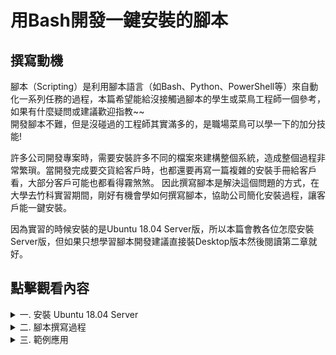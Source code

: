 # 用Bash開發一鍵安裝的腳本

## 撰寫動機
腳本（Scripting）是利用腳本語言（如Bash、Python、PowerShell等）來自動化一系列任務的過程，本篇希望能給沒接觸過腳本的學生或菜鳥工程師一個參考，如果有什麼疑問或建議歡迎指教~~  
開發腳本不難，但是沒碰過的工程師其實滿多的，是職場菜鳥可以學一下的加分技能!

許多公司開發專案時，需要安裝許多不同的檔案來建構整個系統，造成整個過程非常繁瑣。當開發完成要交貨給客戶時，也都還要再寫一篇複雜的安裝手冊給客戶看，大部分客戶可能也都看得霧煞煞。
因此撰寫腳本是解決這個問題的方式，在大學去竹科實習期間，剛好有機會學如何撰寫腳本，協助公司簡化安裝過程，讓客戶能一鍵安裝。

因為實習的時候安裝的是Ubuntu 18.04 Server版，所以本篇會教各位怎麼安裝Server版，但如果只想學習腳本開發建議直接裝Desktop版本然後閱讀第二章就好。

## 點擊觀看內容
<details>
<summary>一. 安裝 Ubuntu 18.04 Server</summary>

**安裝步驟：**
1. 前往 [Ubuntu 下載 ISO 檔](https://releases.ubuntu.com/18.04/)
      ![安裝步驟](readme%20image/圖片2.png)
   
2. 使用 [Rufus](https://rufus.ie/zh_TW/) 製作 Ubuntu 開機碟，可以參考 [PYDOING 大大的教學影片](https://www.youtube.com/watch?v=i7Uee78td-s)，下圖是製作完成後開機碟的樣子。  
   開機碟（或Live USB）是指一個可啟動ubuntu的USB隨身碟，一般Desktop版燒錄完打開會是Ubuntu試用版的桌面，可以拿來安裝正式的Ubuntu或修復系統等等。
   
   Server版打開則是直接進入安裝介面，如下圖所示。  
   ![開機碟完成](readme%20image/圖片3.png)  
   ![Desktop版與Server版](readme%20image/圖片4.png)

3. 燒錄完成後變可重新開機，開機時狂按各家廠牌設定的BIOS鍵進入BIOS。  
   (*每台電腦進入bios的按鍵不同，微星是DEL鍵)  
   BIOS是電腦開機第一個被載入的軟體，負責初始化硬體，我們可以在此選擇要用哪個裝置開機。  
   ![補一張啥時進bios](readme%20image/圖片6.png)

4. 選擇使用開機碟裝置來開機，開機後就會進入到安裝介面，這裡基本上就是照著建議裝就好了，只有分割磁碟那裡比較危險要小心不要刪到自己的資料。
   ![補一張磁碟分割](readme%20image/圖片5.jpg)
</details>

<details>
<summary>二. 腳本撰寫過程</summary>

**腳本撰寫：**
腳本其實就只是一堆Bash指令的集合，重點是要如何寫的快速精簡、具可讀性、錯誤處理。那麼這三點是什麼意思又該如何執行呢?  

**快速精簡：**
編寫指令不難，但是要如何寫得有效率呢? 筆者認為第一步是要先設計好並熟悉你的資料夾結構。假設今天您設計了一套軟體，並且要設計如何讓客戶用簡單的方式安裝，可能的結構範例如下:
![補一張資料夾結構](readme%20image/圖片7.png)  
再客戶安裝完Ubuntu系統後，
</details>

<details>
<summary>三. 範例應用</summary>
（此處可以繼續描述腳本撰寫的內容）
</details>


